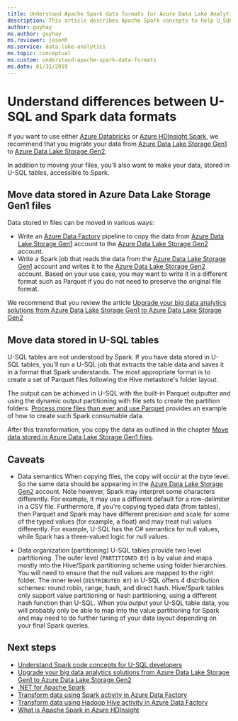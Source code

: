 ```yaml
---
title: Understand Apache Spark data formats for Azure Data Lake Analytics U-SQL developers.
description: This article describes Apache Spark concepts to help U_SQL developers understand differences between U-SQL and Spark data formats.
author: guyhay
ms.author: guyhay
ms.reviewer: jasonh
ms.service: data-lake-analytics
ms.topic: conceptual
ms.custom: understand-apache-spark-data-formats
ms.date: 01/31/2019
---
```


# Understand differences between U-SQL and Spark data formats

If you want to use either [Azure Databricks](../azure-databricks/what-is-azure-databricks.md) or [Azure HDInsight Spark](../hdinsight/spark/apache-spark-overview.md), we recommend that you migrate your data from [Azure Data Lake Storage Gen1](../data-lake-store/data-lake-store-overview.md) to [Azure Data Lake Storage Gen2](../storage/blobs/data-lake-storage-introduction.md).

In addition to moving your files, you'll also want to make your data, stored in U-SQL tables, accessible to Spark.

## Move data stored in Azure Data Lake Storage Gen1 files

Data stored in files can be moved in various ways:

- Write an [Azure Data Factory](../data-factory/introduction.md) pipeline to copy the data from [Azure Data Lake Storage Gen1](../data-lake-store/data-lake-store-overview.md) account to the [Azure Data Lake Storage Gen2](../storage/blobs/data-lake-storage-introduction.md) account.
- Write a Spark job that reads the data from the [Azure Data Lake Storage Gen1](../data-lake-store/data-lake-store-overview.md) account and writes it to the [Azure Data Lake Storage Gen2](../storage/blobs/data-lake-storage-introduction.md) account. Based on your use case, you may want to write it in a different format such as Parquet if you do not need to preserve the original file format.

We recommend that you review the article [Upgrade your big data analytics solutions from Azure Data Lake Storage Gen1 to Azure Data Lake Storage Gen2](../storage/blobs/data-lake-storage-upgrade.md)

## Move data stored in U-SQL tables

U-SQL tables are not understood by Spark. If you have data stored in U-SQL tables, you'll run a U-SQL job that extracts the table data and saves it in a format that Spark understands. The most appropriate format is to create a set of Parquet files following the Hive metastore's folder layout.

The output can be achieved in U-SQL with the built-in Parquet outputter and using the dynamic output partitioning with file sets to create the partition folders. [Process more files than ever and use Parquet](https://blogs.msdn.microsoft.com/azuredatalake/2018/06/11/process-more-files-than-ever-and-use-parquet-with-azure-data-lake-analytics) provides an example of how to create such Spark consumable data.

After this transformation, you copy the data as outlined in the chapter [Move data stored in Azure Data Lake Storage Gen1 files](#move-data-stored-in-azure-data-lake-storage-gen1-files).

## Caveats

- Data semantics
    When copying files, the copy will occur at the byte level. So the same data should be appearing in the [Azure Data Lake Storage Gen2](../storage/blobs/data-lake-storage-introduction.md) account. Note however, Spark may interpret some characters differently. For example, it may use a different default for a row-delimiter in a CSV file.
    Furthermore, if you're copying typed data (from tables), then Parquet and Spark may have different precision and scale for some of the typed values (for example, a float) and may treat null values differently. For example, U-SQL has the C# semantics for null values, while Spark has a three-valued logic for null values.

- Data organization (partitioning)
    U-SQL tables provide two level partitioning. The outer level (`PARTITIONED BY`) is by value and maps mostly into the Hive/Spark partitioning scheme using folder hierarchies. You will need to ensure that the null values are mapped to the right folder. The inner level (`DISTRIBUTED BY`) in U-SQL offers 4 distribution schemes: round robin, range, hash, and direct hash.
    Hive/Spark tables only support value partitioning or hash partitioning, using a different hash function than U-SQL. When you output your U-SQL table data, you will probably only be able to map into the value partitioning for Spark and may need to do further tuning of your data layout depending on your final Spark queries.

## Next steps

- [Understand Spark code concepts for U-SQL developers](understand-spark-code-concepts.md)
- [Upgrade your big data analytics solutions from Azure Data Lake Storage Gen1 to Azure Data Lake Storage Gen2](../storage/blobs/data-lake-storage-upgrade.md)
- [.NET for Apache Spark](https://docs.microsoft.com/dotnet/spark/what-is-apache-spark-dotnet)
- [Transform data using Spark activity in Azure Data Factory](../data-factory/transform-data-using-spark.md)
- [Transform data using Hadoop Hive activity in Azure Data Factory](../data-factory/transform-data-using-hadoop-hive.md)
- [What is Apache Spark in Azure HDInsight](../hdinsight/spark/apache-spark-overview.md)
